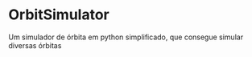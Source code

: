 # OrbitSimulator
Um simulador de órbita em python simplificado, que consegue simular diversas órbitas
